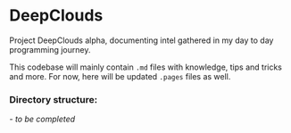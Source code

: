 # DeepClouds
Project DeepClouds alpha, documenting intel gathered in my day to day programming journey.

This codebase will mainly contain `.md` files with knowledge, tips and tricks and more. For now, here will be updated `.pages` files as well.

### Directory structure:
*- to be completed*

